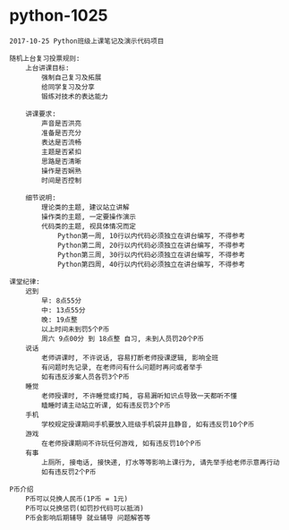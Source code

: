 # python-1025
    2017-10-25 Python班级上课笔记及演示代码项目

    随机上台复习投票规则:
        上台讲课目标:
            强制自己复习及拓展
            给同学复习及分享
            锻练对技术的表达能力

        讲课要求:
            声音是否洪亮
            准备是否充分
            表达是否流畅
            主题是否紧扣
            思路是否清晰
            操作是否娴熟
            时间是否控制

        细节说明:
            理论类的主题, 建议站立讲解
            操作类的主题, 一定要操作演示
            代码类的主题, 视具体情况而定
                Python第一周, 10行以内代码必须独立在讲台编写, 不得参考
                Python第二周, 20行以内代码必须独立在讲台编写, 不得参考
                Python第三周, 30行以内代码必须独立在讲台编写, 不得参考
                Python第四周, 40行以内代码必须独立在讲台编写, 不得参考

    课堂纪律:
        迟到
            早: 8点55分
            中: 13点55分
            晚: 19点整
            以上时间未到罚5个P币
            周六 9点00分 到 18点整 自习, 未到人员罚20个P币
        说话
            老师讲课时, 不许说话, 容易打断老师授课逻辑, 影响全班
            有问题时先记录, 在老师问有什么问题时再问或者举手
            如有违反涉案人员各罚3个P币
        睡觉
            老师授课时, 不许睡觉或打盹, 容易漏听知识点导致一天都听不懂
            瞌睡时请主动站立听课, 如有违反罚3个P币
        手机
            学校规定授课期间手机要放入班级手机袋并且静音, 如有违反罚10个P币
        游戏
            在老师授课期间不许玩任何游戏, 如有违反罚10个P币
        有事
            上厕所, 接电话, 接快递, 打水等等影响上课行为, 请先举手给老师示意再行动
            如有违反罚2个P币

    P币介绍
        P币可以兑换人民币(1P币 = 1元)
        P币可以兑换惩罚(如罚抄代码可以抵消)
        P币会影响后期辅导 就业辅导 问题解答等

